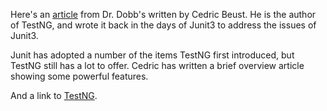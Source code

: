 [title: TestNG - more powerful than JUnit]: /
[alias: /2012/04/13/testng-more-powerful-than-junit/]: /
[date: 2012-04-13]: /

Here's an <a href="http://www.drdobbs.com/article/print?articleId=232600389&amp;siteSectionName=testing">article</a> from Dr. Dobb's written by Cedric Beust. He is the author of TestNG, and wrote it back in the days of Junit3 to address the issues of Junit3.

Junit has adopted a number of the items TestNG first introduced, but TestNG still has a lot to offer. Cedric has written a brief overview article showing some powerful features.

And a link to <a href="testng.org">TestNG</a>.
